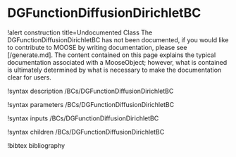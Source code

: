 <!-- MOOSE Documentation Stub: Remove this when content is added. -->

# DGFunctionDiffusionDirichletBC

!alert construction title=Undocumented Class
The DGFunctionDiffusionDirichletBC has not been documented, if you would like to contribute to MOOSE by
writing documentation, please see [/generate.md]. The content contained on this page explains
the typical documentation associated with a MooseObject; however, what is contained is ultimately
determined by what is necessary to make the documentation clear for users.

!syntax description /BCs/DGFunctionDiffusionDirichletBC

!syntax parameters /BCs/DGFunctionDiffusionDirichletBC

!syntax inputs /BCs/DGFunctionDiffusionDirichletBC

!syntax children /BCs/DGFunctionDiffusionDirichletBC

!bibtex bibliography
